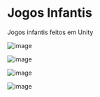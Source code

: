 # Jogos Infantis
Jogos infantis feitos em Unity

![image](https://github.com/user-attachments/assets/40c3993d-0169-490b-acf8-c82c8008c2fb)

![image](https://github.com/user-attachments/assets/ee9ec2df-2f21-4747-833d-247a69e0cb39)

![image](https://github.com/user-attachments/assets/f78ab0f4-4528-40d0-a86b-80f27e2997ea)

![image](https://github.com/user-attachments/assets/737083f4-cb8a-4a34-8f46-0d69f5fcdf9c)
